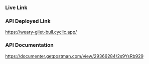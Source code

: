 ### Live Link

### API Deployed Link
https://weary-gilet-bull.cyclic.app/

### API Documentation
https://documenter.getpostman.com/view/29366284/2s9YsRb929
